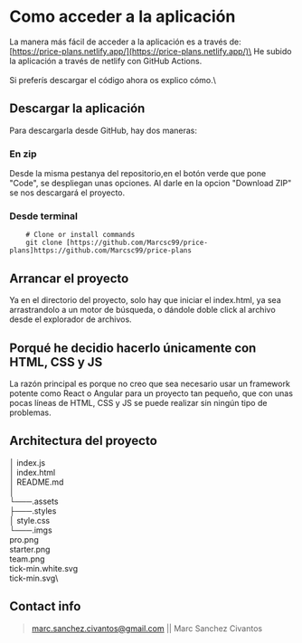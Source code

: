 

# Como acceder a la aplicación

La manera más fácil de acceder a la aplicación es a través de:\
[https://price-plans.netlify.app/](https://price-plans.netlify.app/)\
He subido la aplicación a través de netlify con GitHub Actions.\
\
Si preferís descargar el código ahora os explico cómo.\

## Descargar la aplicación

Para descargarla desde GitHub, hay dos maneras:

### En zip

Desde la misma pestanya del repositorio,en el botón verde que pone "Code", se despliegan unas opciones. Al darle en la opcion "Download ZIP" se nos descargará el proyecto.

### Desde terminal

```shell
    # Clone or install commands
    git clone [https://github.com/Marcsc99/price-plans]https://github.com/Marcsc99/price-plans
```

## Arrancar el proyecto

Ya en el directorio del proyecto, solo hay que iniciar el index.html, ya sea arrastrandolo a un motor de búsqueda, o dándole doble click al archivo desde el explorador de archivos.

## Porqué he decidio hacerlo únicamente con HTML, CSS y JS

La razón principal es porque no creo que sea necesario usar un framework potente como React o Angular para un proyecto tan pequeño, que con unas pocas líneas de HTML, CSS y JS se puede realizar sin ningún tipo de problemas.

## Architectura del proyecto

│   index.js\
│   index.html\
│   README.md\
│\
└───.assets\
    ├───.styles\
    │       style.css\
    └───.imgs\
            pro.png\
            starter.png\
            team.png\
            tick-min.white.svg\
            tick-min.svg\


## Contact info

> marc.sanchez.civantos@gmail.com || Marc Sanchez Civantos
